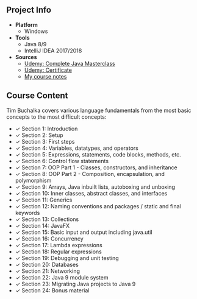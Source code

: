 ## Project Info
* **Platform**
  * Windows
* **Tools**
  * Java 8/9
  * IntelliJ IDEA 2017/2018
* **Sources**
  * [Udemy: Complete Java Masterclass](https://www.udemy.com/java-the-complete-java-developer-course/)
  * [Udemy: Certificate](https://www.udemy.com/certificate/UC-5KVB3JUG/)
  * [My course notes](https://github.com/MAShah-UK/CompleteJavaMasterclass/blob/master/notes/Notes.docx)

## Course Content
Tim Buchalka covers various language fundamentals from the most basic concepts to the most difficult concepts:
* ✓ Section 1: Introduction
* ✓ Section 2: Setup
* ✓ Section 3: First steps
* ✓ Section 4: Variables, datatypes, and operators
* ✓ Section 5: Expressions, statements, code blocks, methods, etc.
* ✓ Section 6: Control flow statements
* ✓ Section 7: OOP Part 1 - Classes, constructors, and inheritance
* ✓ Section 8: OOP Part 2 - Composition, encapsulation, and polymorphism
* ✓ Section 9: Arrays, Java inbuilt lists, autoboxing and unboxing
* ✓ Section 10: Inner classes, abstract classes, and interfaces
* ✓ Section 11: Generics
* ✓ Section 12: Naming conventions and packages / static and final keywords
* ✓ Section 13: Collections
* ✓ Section 14: JavaFX
* ✓ Section 15: Basic input and output including java.util
* ✓ Section 16: Concurrency
* ✓ Section 17: Lambda expressions
* ✓ Section 18: Regular expressions
* ✓ Section 19: Debugging and unit testing
* ✓ Section 20: Databases
* ✓ Section 21: Networking
* ✓ Section 22: Java 9 module system
* ✓ Section 23: Migrating Java projects to Java 9
* ✓ Section 24: Bonus material
